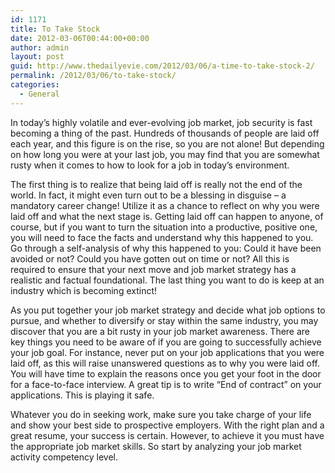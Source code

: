 ```yaml
---
id: 1171
title: To Take Stock
date: 2012-03-06T00:44:00+00:00
author: admin
layout: post
guid: http://www.thedailyevie.com/2012/03/06/a-time-to-take-stock-2/
permalink: /2012/03/06/to-take-stock/
categories:
  - General
---
```

In today’s highly volatile and ever-evolving job market, job security is fast becoming a thing of the past. Hundreds of thousands of people are laid off each year, and this figure is on the rise, so you are not alone! But depending on how long you were at your last job, you may find that you are somewhat rusty when it comes to how to look for a job in today’s environment.

The first thing is to realize that being laid off is really not the end of the world. In fact, it might even turn out to be a blessing in disguise – a mandatory career change! Utilize it as a chance to reflect on why you were laid off and what the next stage is. Getting laid off can happen to anyone, of course, but if you want to turn the situation into a productive, positive one, you will need to face the facts and understand why this happened to you. Go through a self-analysis of why this happened to you: Could it have been avoided or not? Could you have gotten out on time or not? All this is required to ensure that your next move and job market strategy has a realistic and factual foundational. The last thing you want to do is keep at an industry which is becoming extinct!

As you put together your job market strategy and decide what job options to pursue, and whether to diversify or stay within the same industry, you may discover that you are a bit rusty in your job market awareness. There are key things you need to be aware of if you are going to successfully achieve your job goal. For instance, never put on your job applications that you were laid off, as this will raise unanswered questions as to why you were laid off. You will have time to explain the reasons once you get your foot in the door for a face-to-face interview. A great tip is to write “End of contract” on your applications. This is playing it safe.

Whatever you do in seeking work, make sure you take charge of your life and show your best side to prospective employers. With the right plan and a great resume, your success is certain. However, to achieve it you must have the appropriate job market skills. So start by analyzing your job market activity competency level.